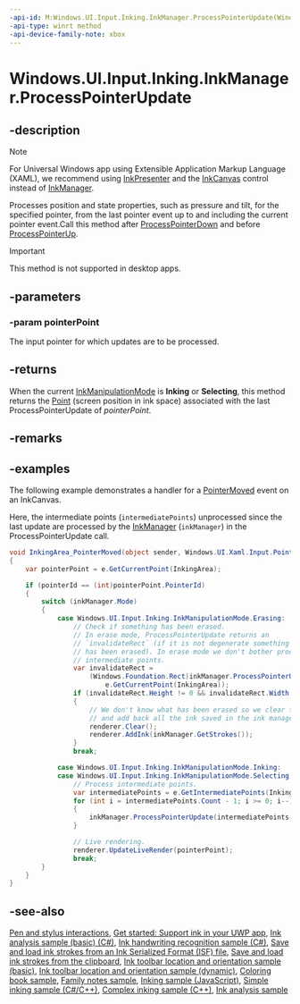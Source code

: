 ```yaml
---
-api-id: M:Windows.UI.Input.Inking.InkManager.ProcessPointerUpdate(Windows.UI.Input.PointerPoint)
-api-type: winrt method
-api-device-family-note: xbox
---
```


<!-- Method syntax
public object ProcessPointerUpdate(Windows.UI.Input.PointerPoint pointerPoint)
-->

# Windows.UI.Input.Inking.InkManager.ProcessPointerUpdate

## -description
> [!NOTE]
> For Universal Windows app using Extensible Application Markup Language (XAML), we recommend using [InkPresenter](inkpresenter.md) and the [InkCanvas](../windows.ui.xaml.controls/inkcanvas.md) control instead of [InkManager](inkmanager.md).

Processes position and state properties, such as pressure and tilt, for the specified pointer, from the last pointer event up to and including the current pointer event.Call this method after [ProcessPointerDown](inkmanager_processpointerdown_1209788648.md) and before [ProcessPointerUp](inkmanager_processpointerup_1637073524.md).

> [!IMPORTANT]
> This method is not supported in desktop apps.

## -parameters
### -param pointerPoint
The input pointer for which updates are to be processed.

## -returns
When the current [InkManipulationMode](inkmanipulationmode.md) is **Inking** or **Selecting**, this method returns the [Point](../windows.foundation/point.md) (screen position in ink space) associated with the last ProcessPointerUpdate of *pointerPoint*.

## -remarks

## -examples
The following example demonstrates a handler for a [PointerMoved](../windows.ui.xaml/uielement_pointermoved.md) event on an InkCanvas.

Here, the intermediate points (`intermediatePoints`) unprocessed since the last update are processed by the [InkManager](inkmanager.md) (`inkManager`) in the ProcessPointerUpdate call.

```csharp
void InkingArea_PointerMoved(object sender, Windows.UI.Xaml.Input.PointerRoutedEventArgs e)
{
    var pointerPoint = e.GetCurrentPoint(InkingArea);

    if (pointerId == (int)pointerPoint.PointerId)
    {
        switch (inkManager.Mode)
        {
            case Windows.UI.Input.Inking.InkManipulationMode.Erasing:
                // Check if something has been erased.
                // In erase mode, ProcessPointerUpdate returns an 
                // `invalidateRect` (if it is not degenerate something 
                // has been erased). In erase mode we don't bother processing 
                // intermediate points.
                var invalidateRect = 
                    (Windows.Foundation.Rect)inkManager.ProcessPointerUpdate(
                        e.GetCurrentPoint(InkingArea));
                if (invalidateRect.Height != 0 && invalidateRect.Width != 0)
                {
                    // We don't know what has been erased so we clear the render
                    // and add back all the ink saved in the ink manager.
                    renderer.Clear();
                    renderer.AddInk(inkManager.GetStrokes());
                }
                break;

            case Windows.UI.Input.Inking.InkManipulationMode.Inking:
            case Windows.UI.Input.Inking.InkManipulationMode.Selecting:
                // Process intermediate points.
                var intermediatePoints = e.GetIntermediatePoints(InkingArea);
                for (int i = intermediatePoints.Count - 1; i >= 0; i--)
                {
                    inkManager.ProcessPointerUpdate(intermediatePoints[i]);
                }

                // Live rendering.
                renderer.UpdateLiveRender(pointerPoint);
                break;
        }
    }
}
```

## -see-also

[Pen and stylus interactions](/windows/uwp/input-and-devices/pen-and-stylus-interactions), [Get started: Support ink in your UWP app](/windows/uwp/get-started/ink-walkthrough), [Ink analysis sample (basic) (C#)](https://github.com/MicrosoftDocs/windows-topic-specific-samples/archive/uwp-ink-analysis-basic.zip), [Ink handwriting recognition sample (C#)](https://github.com/MicrosoftDocs/windows-topic-specific-samples/archive/uwp-ink-handwriting-reco.zip), [Save and load ink strokes from an Ink Serialized Format (ISF) file](https://github.com/MicrosoftDocs/windows-topic-specific-samples/archive/uwp-ink-store.zip), [Save and load ink strokes from the clipboard](https://github.com/MicrosoftDocs/windows-topic-specific-samples/archive/uwp-ink-store-clipboard.zip), [Ink toolbar location and orientation sample (basic)](https://github.com/MicrosoftDocs/windows-topic-specific-samples/archive/uwp-ink-toolbar-handedness.zip), [Ink toolbar location and orientation sample (dynamic)](https://github.com/MicrosoftDocs/windows-topic-specific-samples/archive/uwp-ink-toolbar-handedness-dynamic.zip), [Coloring book sample](https://aka.ms/cpubsample-coloringbook), [Family notes sample](https://aka.ms/cpubsample-familynotessample), [Inking sample (JavaScript)](https://github.com/microsoft/Windows-universal-samples/tree/main/archived/Ink), [Simple inking sample (C#/C++)](https://github.com/Microsoft/Windows-universal-samples/tree/master/Samples/SimpleInk), [Complex inking sample (C++)](https://github.com/Microsoft/Windows-universal-samples/tree/master/Samples/ComplexInk), [Ink analysis sample](https://github.com/Microsoft/Windows-universal-samples/tree/master/Samples/InkAnalysis)

